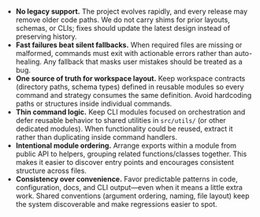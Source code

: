 - **No legacy support.** The project evolves rapidly, and every release may remove older code paths. We do not carry shims for prior layouts, schemas, or CLIs; fixes should update the latest design instead of preserving history.
- **Fast failures beat silent fallbacks.** When required files are missing or malformed, commands must exit with actionable errors rather than auto-healing. Any fallback that masks user mistakes should be treated as a bug.
- **One source of truth for workspace layout.** Keep workspace contracts (directory paths, schema types) defined in reusable modules so every command and strategy consumes the same definition. Avoid hardcoding paths or structures inside individual commands.
- **Thin command logic.** Keep CLI modules focused on orchestration and defer reusable behavior to shared utilities in `src/utils/` (or other dedicated modules). When functionality could be reused, extract it rather than duplicating inside command handlers.
- **Intentional module ordering.** Arrange exports within a module from public API to helpers, grouping related functions/classes together. This makes it easier to discover entry points and encourages consistent structure across files.
- **Consistency over convenience.** Favor predictable patterns in code, configuration, docs, and CLI output—even when it means a little extra work. Shared conventions (argument ordering, naming, file layout) keep the system discoverable and make regressions easier to spot.
